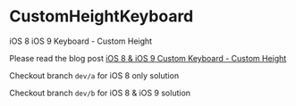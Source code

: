 # CustomHeightKeyboard
iOS 8 iOS 9 Keyboard - Custom Height

Please read the blog post [iOS 8 & iOS 9 Custom Keyboard - Custom Height](http://www.yichizhang.info/2015/10/03/ios-custom-keyboard-custom-height.html)

Checkout branch `dev/a` for iOS 8 only solution

Checkout branch `dev/b` for iOS 8 & iOS 9 solution